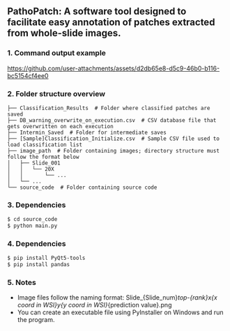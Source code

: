 ## PathoPatch: A software tool designed to facilitate easy annotation of patches extracted from whole-slide images. 

### 1. Command output example
https://github.com/user-attachments/assets/d2db65e8-d5c9-46b0-b116-bc5154cf4ee0

### 2. Folder structure overview
```
├── Classification_Results  # Folder where classified patches are saved
├── DB_warning_overwrite_on_execution.csv  # CSV database file that gets overwritten on each execution
├── Intermin_Saved  # Folder for intermediate saves
├── [Sample]Classification_Initialize.csv  # Sample CSV file used to load classification list
├── image_path  # Folder containing images; directory structure must follow the format below
│   ├── Slide_001
│   │   └── 20X
│   │       └── ...
│   └── ...
└── source_code  # Folder containing source code
```

### 3. Dependencies
```bash
$ cd source_code
$ python main.py
```

### 4. Dependencies
```bash
$ pip install PyQt5-tools
$ pip install pandas
```

### 5. Notes
- Image files follow the naming format: Slide_{Slide_num}_top-{rank}_x_{x coord in WSI}_y_{y coord in WSI}_{prediction value}.png
- You can create an executable file using PyInstaller on Windows and run the program.

